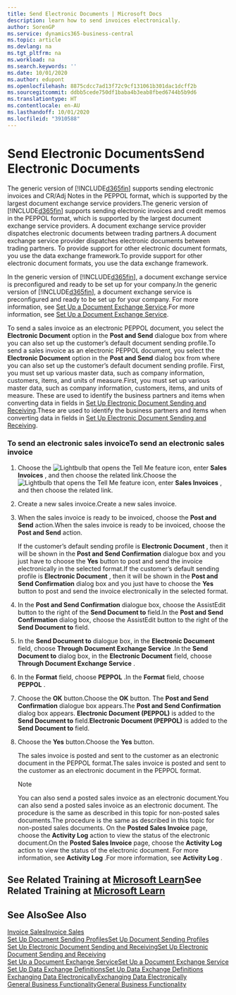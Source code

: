 ```yaml
---
title: Send Electronic Documents | Microsoft Docs
description: learn how to send invoices electronically.
author: SorenGP
ms.service: dynamics365-business-central
ms.topic: article
ms.devlang: na
ms.tgt_pltfrm: na
ms.workload: na
ms.search.keywords: ''
ms.date: 10/01/2020
ms.author: edupont
ms.openlocfilehash: 8875cdcc7ad13f72c9cf131061b301dac1dcff2b
ms.sourcegitcommit: ddbb5cede750df1baba4b3eab8fbed6744b5b9d6
ms.translationtype: HT
ms.contentlocale: en-AU
ms.lasthandoff: 10/01/2020
ms.locfileid: "3910588"
---
```

# <a name="send-electronic-documents"></a><span data-ttu-id="4aa50-103">Send Electronic Documents</span><span class="sxs-lookup"><span data-stu-id="4aa50-103">Send Electronic Documents</span></span>
<span data-ttu-id="4aa50-104">The generic version of [!INCLUDE[d365fin](includes/d365fin_md.md)] supports sending electronic invoices and CR/Adj Notes in the PEPPOL format, which is supported by the largest document exchange service providers.</span><span class="sxs-lookup"><span data-stu-id="4aa50-104">The generic version of [!INCLUDE[d365fin](includes/d365fin_md.md)] supports sending electronic invoices and credit memos in the PEPPOL format, which is supported by the largest document exchange service providers.</span></span> <span data-ttu-id="4aa50-105">A document exchange service provider dispatches electronic documents between trading partners.</span><span class="sxs-lookup"><span data-stu-id="4aa50-105">A document exchange service provider dispatches electronic documents between trading partners.</span></span> <span data-ttu-id="4aa50-106">To provide support for other electronic document formats, you use the data exchange framework.</span><span class="sxs-lookup"><span data-stu-id="4aa50-106">To provide support for other electronic document formats, you use the data exchange framework.</span></span>  

 <span data-ttu-id="4aa50-107">In the generic version of [!INCLUDE[d365fin](includes/d365fin_md.md)], a document exchange service is preconfigured and ready to be set up for your company.</span><span class="sxs-lookup"><span data-stu-id="4aa50-107">In the generic version of [!INCLUDE[d365fin](includes/d365fin_md.md)], a document exchange service is preconfigured and ready to be set up for your company.</span></span> <span data-ttu-id="4aa50-108">For more information, see [Set Up a Document Exchange Service](across-how-to-set-up-a-document-exchange-service.md).</span><span class="sxs-lookup"><span data-stu-id="4aa50-108">For more information, see [Set Up a Document Exchange Service](across-how-to-set-up-a-document-exchange-service.md).</span></span>  

 <span data-ttu-id="4aa50-109">To send a sales invoice as an electronic PEPPOL document, you select the **Electronic Document** option in the **Post and Send** dialogue box from where you can also set up the customer’s default document sending profile.</span><span class="sxs-lookup"><span data-stu-id="4aa50-109">To send a sales invoice as an electronic PEPPOL document, you select the **Electronic Document** option in the **Post and Send** dialog box from where you can also set up the customer’s default document sending profile.</span></span> <span data-ttu-id="4aa50-110">First, you must set up various master data, such as company information, customers, items, and units of measure.</span><span class="sxs-lookup"><span data-stu-id="4aa50-110">First, you must set up various master data, such as company information, customers, items, and units of measure.</span></span> <span data-ttu-id="4aa50-111">These are used to identify the business partners and items when converting data in fields in [Set Up Electronic Document Sending and Receiving](across-how-to-set-up-electronic-document-sending-and-receiving.md).</span><span class="sxs-lookup"><span data-stu-id="4aa50-111">These are used to identify the business partners and items when converting data in fields in [Set Up Electronic Document Sending and Receiving](across-how-to-set-up-electronic-document-sending-and-receiving.md).</span></span>  

### <a name="to-send-an-electronic-sales-invoice"></a><span data-ttu-id="4aa50-112">To send an electronic sales invoice</span><span class="sxs-lookup"><span data-stu-id="4aa50-112">To send an electronic sales invoice</span></span>  

1.  <span data-ttu-id="4aa50-113">Choose the ![Lightbulb that opens the Tell Me feature](media/ui-search/search_small.png "Tell me what you want to do") icon, enter **Sales Invoices** , and then choose the related link.</span><span class="sxs-lookup"><span data-stu-id="4aa50-113">Choose the ![Lightbulb that opens the Tell Me feature](media/ui-search/search_small.png "Tell me what you want to do") icon, enter **Sales Invoices** , and then choose the related link.</span></span>  

2.  <span data-ttu-id="4aa50-114">Create a new sales invoice.</span><span class="sxs-lookup"><span data-stu-id="4aa50-114">Create a new sales invoice.</span></span>  

3.  <span data-ttu-id="4aa50-115">When the sales invoice is ready to be invoiced, choose the **Post and Send** action.</span><span class="sxs-lookup"><span data-stu-id="4aa50-115">When the sales invoice is ready to be invoiced, choose the **Post and Send** action.</span></span>  

     <span data-ttu-id="4aa50-116">If the customer’s default sending profile is **Electronic Document** , then it will be shown in the **Post and Send Confirmation** dialogue box and you just have to choose the **Yes** button to post and send the invoice electronically in the selected format.</span><span class="sxs-lookup"><span data-stu-id="4aa50-116">If the customer’s default sending profile is **Electronic Document** , then it will be shown in the **Post and Send Confirmation** dialog box and you just have to choose the **Yes** button to post and send the invoice electronically in the selected format.</span></span>  

4.  <span data-ttu-id="4aa50-117">In the **Post and Send Confirmation** dialogue box, choose the AssistEdit button to the right of the **Send Document to** field.</span><span class="sxs-lookup"><span data-stu-id="4aa50-117">In the **Post and Send Confirmation** dialog box, choose the AssistEdit button to the right of the **Send Document to** field.</span></span>  

5.  <span data-ttu-id="4aa50-118">In the **Send Document to** dialogue box, in the **Electronic Document** field, choose **Through Document Exchange Service** .</span><span class="sxs-lookup"><span data-stu-id="4aa50-118">In the **Send Document to** dialog box, in the **Electronic Document** field, choose **Through Document Exchange Service** .</span></span>  

6.  <span data-ttu-id="4aa50-119">In the **Format** field, choose **PEPPOL** .</span><span class="sxs-lookup"><span data-stu-id="4aa50-119">In the **Format** field, choose **PEPPOL** .</span></span>  

7.  <span data-ttu-id="4aa50-120">Choose the **OK** button.</span><span class="sxs-lookup"><span data-stu-id="4aa50-120">Choose the **OK** button.</span></span> <span data-ttu-id="4aa50-121">The **Post and Send Confirmation** dialogue box appears.</span><span class="sxs-lookup"><span data-stu-id="4aa50-121">The **Post and Send Confirmation** dialog box appears.</span></span> <span data-ttu-id="4aa50-122">**Electronic Document (PEPPOL)** is added to the **Send Document to** field.</span><span class="sxs-lookup"><span data-stu-id="4aa50-122">**Electronic Document (PEPPOL)** is added to the **Send Document to** field.</span></span>  

8.  <span data-ttu-id="4aa50-123">Choose the **Yes** button.</span><span class="sxs-lookup"><span data-stu-id="4aa50-123">Choose the **Yes** button.</span></span>  

     <span data-ttu-id="4aa50-124">The sales invoice is posted and sent to the customer as an electronic document in the PEPPOL format.</span><span class="sxs-lookup"><span data-stu-id="4aa50-124">The sales invoice is posted and sent to the customer as an electronic document in the PEPPOL format.</span></span>  

    > [!NOTE]  
    >  <span data-ttu-id="4aa50-125">You can also send a posted sales invoice as an electronic document.</span><span class="sxs-lookup"><span data-stu-id="4aa50-125">You can also send a posted sales invoice as an electronic document.</span></span> <span data-ttu-id="4aa50-126">The procedure is the same as described in this topic for non-posted sales documents.</span><span class="sxs-lookup"><span data-stu-id="4aa50-126">The procedure is the same as described in this topic for non-posted sales documents.</span></span> <span data-ttu-id="4aa50-127">On the **Posted Sales Invoice** page, choose the **Activity Log** action to view the status of the electronic document.</span><span class="sxs-lookup"><span data-stu-id="4aa50-127">On the **Posted Sales Invoice** page, choose the **Activity Log** action to view the status of the electronic document.</span></span> <span data-ttu-id="4aa50-128">For more information, see **Activity Log** .</span><span class="sxs-lookup"><span data-stu-id="4aa50-128">For more information, see **Activity Log** .</span></span>  

## <a name="see-related-training-at-microsoft-learn"></a><span data-ttu-id="4aa50-129">See Related Training at [Microsoft Learn](/learn/modules/electronic-documents-dynamics-365-business-central/index)</span><span class="sxs-lookup"><span data-stu-id="4aa50-129">See Related Training at [Microsoft Learn](/learn/modules/electronic-documents-dynamics-365-business-central/index)</span></span>

## <a name="see-also"></a><span data-ttu-id="4aa50-130">See Also</span><span class="sxs-lookup"><span data-stu-id="4aa50-130">See Also</span></span>  
[<span data-ttu-id="4aa50-131">Invoice Sales</span><span class="sxs-lookup"><span data-stu-id="4aa50-131">Invoice Sales</span></span>](sales-how-invoice-sales.md)  
[<span data-ttu-id="4aa50-132">Set Up Document Sending Profiles</span><span class="sxs-lookup"><span data-stu-id="4aa50-132">Set Up Document Sending Profiles</span></span>](sales-how-setup-document-send-profiles.md)  
[<span data-ttu-id="4aa50-133">Set Up Electronic Document Sending and Receiving</span><span class="sxs-lookup"><span data-stu-id="4aa50-133">Set Up Electronic Document Sending and Receiving</span></span>](across-how-to-set-up-electronic-document-sending-and-receiving.md)  
[<span data-ttu-id="4aa50-134">Set Up a Document Exchange Service</span><span class="sxs-lookup"><span data-stu-id="4aa50-134">Set Up a Document Exchange Service</span></span>](across-how-to-set-up-a-document-exchange-service.md)  
[<span data-ttu-id="4aa50-135">Set Up Data Exchange Definitions</span><span class="sxs-lookup"><span data-stu-id="4aa50-135">Set Up Data Exchange Definitions</span></span>](across-how-to-set-up-data-exchange-definitions.md)  
[<span data-ttu-id="4aa50-136">Exchanging Data Electronically</span><span class="sxs-lookup"><span data-stu-id="4aa50-136">Exchanging Data Electronically</span></span>](across-data-exchange.md)  
[<span data-ttu-id="4aa50-137">General Business Functionality</span><span class="sxs-lookup"><span data-stu-id="4aa50-137">General Business Functionality</span></span>](ui-across-business-areas.md)  
